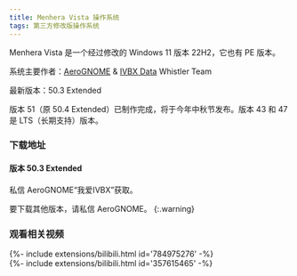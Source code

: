 ```yaml
---
title: Menhera Vista 操作系统
tags: 第三方修改版操作系统
---
```


Menhera Vista 是一个经过修改的 Windows 11 版本 22H2，它也有 PE 版本。
<!--more-->

系统主要作者：[AeroGNOME](https://space.bilibili.com/515586861) & [IVBX Data](https://space.bilibili.com/1171551865) Whistler Team

最新版本：50.3 Extended

版本 51（原 50.4 Extended）已制作完成，将于今年中秋节发布。版本 43 和 47 是 LTS（长期支持）版本。

### 下载地址

#### 版本 50.3 Extended

私信 AeroGNOME“我爱IVBX”获取。

要下载其他版本，请私信 AeroGNOME。
{:.warning}

### 观看相关视频

<div>{%- include extensions/bilibili.html id='784975276' -%}</div>

<div>{%- include extensions/bilibili.html id='357615465' -%}</div>
